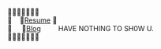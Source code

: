 🍟🍟🍟🍟🍟🍟🍟 <br/>
🍟   &nbsp;&nbsp; 📃[Resume](https://sjh9391985.github.io/)   🍟   <br/> 
🍟 &nbsp; &nbsp; 📘[Blog](https://sjh9391985.tistory.com/) &nbsp; &nbsp; &nbsp; &nbsp; HAVE NOTHING TO SH0W U. <br/>
🍟🍟🍟🍟🍟🍟🍟
